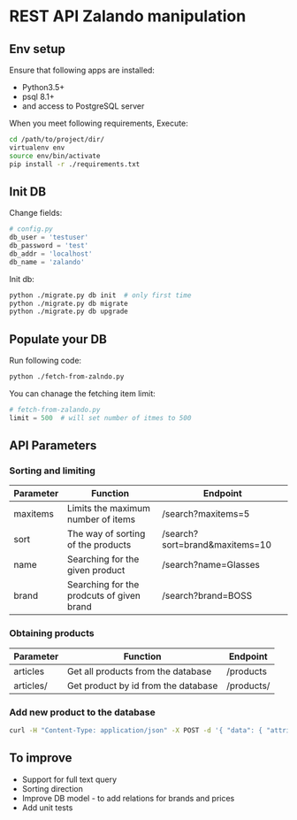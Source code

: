 # REST API Zalando manipulation

## Env setup

Ensure that following apps are installed:

* Python3.5+
* psql 8.1+
* and access to PostgreSQL server


When you meet following requirements, Execute:

```sh
cd /path/to/project/dir/
virtualenv env
source env/bin/activate
pip install -r ./requirements.txt
```

## Init DB

Change fields:

```python
# config.py
db_user = 'testuser'
db_password = 'test'
db_addr = 'localhost'
db_name = 'zalando'
```

Init db:

```sh
python ./migrate.py db init  # only first time
python ./migrate.py db migrate
python ./migrate.py db upgrade
```

## Populate your DB

Run following code:

```sh
python ./fetch-from-zalndo.py
```

You can chanage the fetching item limit:

```python
# fetch-from-zalando.py
limit = 500  # will set number of itmes to 500
```

## API Parameters

### Sorting and limiting

| Parameter | Function | Endpoint |
| --- | --- | --- |
| maxitems | Limits the maximum number of items | /search?maxitems=5 |
| sort | The way of sorting of the products | /search?sort=brand&maxitems=10 |
| name | Searching for the given product | /search?name=Glasses |
| brand | Searching for the prodcuts of given brand | /search?brand=BOSS |

### Obtaining products

| Parameter | Function | Endpoint |
| --- | --- | --- |
| articles | Get all products from the database | /products |
| articles/<id> | Get product by id from the database | /products/<id> |


### Add new product to the database

```sh
curl -H "Content-Type: application/json" -X POST -d '{ "data": { "attributes": { "brand": "Studio 75", "img_url": "https://i6.ztat.net/catalog/TU/02/1C/00/IK/11/TU021C00I-K11@16.jpg", "name": "YASDALLAS - Occasion wear - navy blazer", "price": 67 }, "type": "products" }}' http://localhost:5000/products
```

## To improve

* Support for full text query
* Sorting direction
* Improve DB model - to add relations for brands and prices
* Add unit tests
